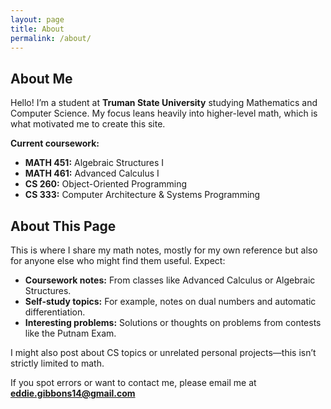 ```yaml
---
layout: page
title: About
permalink: /about/
---
```


## About Me  
Hello! I’m a student at **Truman State University** studying Mathematics and Computer Science. My focus leans heavily into higher-level math, which is what motivated me to create this site.  

**Current coursework:**  
- **MATH 451:** Algebraic Structures I  
- **MATH 461:** Advanced Calculus I  
- **CS 260:** Object-Oriented Programming  
- **CS 333:** Computer Architecture & Systems Programming  

## About This Page  
This is where I share my math notes, mostly for my own reference but also for anyone else who might find them useful. Expect:  

- **Coursework notes:** From classes like Advanced Calculus or Algebraic Structures.  
- **Self-study topics:** For example, notes on dual numbers and automatic differentiation.  
- **Interesting problems:** Solutions or thoughts on problems from contests like the Putnam Exam.  

I might also post about CS topics or unrelated personal projects—this isn’t strictly limited to math.  

If you spot errors or want to contact me, please email me at **eddie.gibbons14@gmail.com**